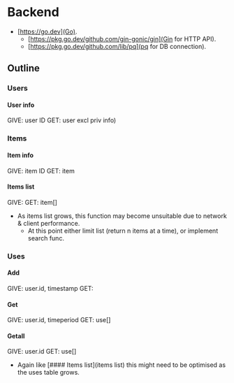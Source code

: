 # Backend
* [https://go.dev](Go).
    * [https://pkg.go.dev/github.com/gin-gonic/gin](Gin for HTTP API).
    * [https://pkg.go.dev/github.com/lib/pq](pq for DB connection).

## Outline
### Users
#### User info
GIVE: user ID
GET:  user excl priv info)

### Items
#### Item info
GIVE: item ID
GET:  item

#### Items list
GIVE: <nothing>
GET:  item[]

* As items list grows, this function may become unsuitable due to network & client performance.
    * At this point either limit list (return n items at a time), or implement search func.

### Uses
#### Add
GIVE: user.id, timestamp
GET:  <success>

#### Get
GIVE: user.id, timeperiod
GET:  use[]

#### Getall
GIVE: user.id
GET:  use[]

* Again like [#### Items list](items list) this might need to be optimised as the uses table grows.
